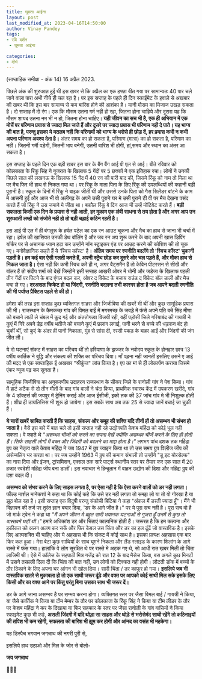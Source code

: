 ```yaml
---
title: घूमता आईना
layout: post
last_modified_at: 2023-04-16T14:50:00
author: Vinay Pandey
tags:
- रवि दर्शन
 - घूमता आईना

categories:
- दीर्घ
---
```

(साप्ताहिक समीक्षा - अंक 14)
16 अप्रैल 2023.

पिछले अंक की शुरुआत हुई थी इस खबर से कि अप्रैल का एक हफ्ता बीत गया पर सामान्यतः 40 पार चले जाने वाला पारा अभी नीचे ही चल रहा है। पर इस सप्ताह के पहले ही दिन स्काईमेट के हवाले से अखबार की खबर थी कि इस बार सामान्य से कम बारिश होने की आशंका है। यानी मौसम का मिजाज उखड़ सकता है। दो सप्ताह में दो रंग। एक कि मौसम उतना गर्म नही हो रहा, जितना होना चाहिये और दूसरा यह कि मौसम शायद उतना नम भी न हो, जितना होना चाहिए। **यही जीवन का सच भी है, एक ही अभियान में एक मोर्चे पर परिणाम प्रयास से ज्यादा मिल जाते हैं और दूसरे पर ज्यादा प्रयास भी परिणाम नही दे पाते। यह भाग्य की बात है, परन्तु इसका ये मतलब नही कि परिणामों को भाग्य के भरोसे ही छोड़ दें, हर प्रयास कभी न कभी अपना परिणाम अवश्य देता है।** अंतर समय का हो सकता है, परिमाण (मात्रा) का हो सकता है, परिणाम का नही। जितनी गर्मी पड़ेगी, जितनी भाप बनेगी, उतनी बारिश भी होगी, हां,समय और स्थान का अंतर आ सकता है। 

इस सप्ताह के पहले दिन एक बड़ी खबर इस बार के बैंग बैंग आई पी एल से आई। बीते रविवार को कोलकाता के रिंकू सिंह ने गुजरात के खिलाफ 5 गेंदों पर 5 छक्कों ने एक इतिहास रचा। लोगों ने उनकी पिछले साल की लखनऊ के खिलाफ 15 गेंद में 40 रन की पारी याद की, जिसमे रिंकू को नाम तो मिला था पर मैच फिर भी हाथ से निकल गया था। पर रिंकू के माता पिता के लिए रिंकू की उपलब्धियों की कहानी बड़ी पुरानी है। स्कूल के दिनों में रिंकू ने बाइक जीती थी और उससे उनके पिता को गैस सिलेंडर बांटने के काम मे आसनी हुई और आज भी वो अलीगढ़ के अपने उसी पुराने घर मे उसी पुराने टी वी पर मैच देखना पसंद करते हैं जो रिंकू ने उस जमाने मे जीता था। बकौल रिंकू वे दिन आज भी उन्हें मोटिवेट करते हैं। **बड़ी सफलता किसी एक दिन के प्रयास से नही आती, हर मुकाम एक लंबी साधना से तय होता है और अगर आप उन शुरुआती लम्हों को संजोते नही हो तो बड़ी चढ़ाई कठिन रहती है।**

इस आई पी एल में ही बंगलुरू के हर्षल पटेल का एक रन आउट चूकना और मैच का हाथ से जाना भी चर्चा में रहा। हर्षल की खासियत उनकी डेथ बॉलिंग है और जब रन अप शुरू करने के बाद अपनी खास डिपिंग यॉर्कर पर से अचानक ध्यान हटा कर उन्होंने नॉन स्ट्राइकर एंड पर  आउट करने की कोशिश की तो चूक गए। मनोवैज्ञानिक कहते हैं ये 'स्विच कॉस्ट' है। **अंतिम समय पर रणनीति बदलेंगे तो 'स्विच कॉस्ट' चुकानी पड़ती है। हम कई बार ऐसी गलती करते हैं, अपनी स्ट्रेंथ छोड़ कर दूसरे ओर चल पड़ते हैं, और मौका हाथ से निकल जाता है।** ऐसा नही कि कभी स्विच करें ही न, अगर बैट्समैन हैं तो केविन पीटरसन से सीखें और बॉलर हैं तो संदीप शर्मा को देखें जिन्होंने इसी सप्ताह आखरी ओवर में धोनी और जडेजा के खिलाफ पहली तीन गेंदों पर पिटने के बाद एंगल बदल कर, ओवर द विकेट के बजाय राउंड द विकेट बॉल डाली और मैच बचा ले गए। **दरअसल क्रिकेट हो या जिंदगी, रणनीति बदलना तभी कारगर होता है जब आपने बदली रणनीति की भी पर्याप्त प्रैक्टिस पहले से की हो।**

हमेशा की तरह इस सप्ताह कुछ व्यक्तिगत साहस और जिजीविषा की खबरें भी थीं और कुछ सामूहिक प्रयास की भी। राजस्थान के कैमकच्छ गांव की विमल बाई में  मगरमच्छ के जबड़े में फंसे अपने पति बन्ने सिंह मीणा को बचाने लाठी ले चंबल में कूद गई और अंततोगत्वा विजयी रही, वहीं पड़ोसी जिले गरियाबंद की गायत्री ने कुएं में गिरे अपने डेढ़ वर्षीय भतीजे को बचाने कुएं में छलांग लगाई, पानी भरने से बच्चे की धड़कन बंद हो चुकीं थीं, सो कुएं के अंदर ही पानी निकाला, मुंह से सांस दी, रस्सी पकड़ के बाहर आईं और जिंदगी की जंग जीत ली। 

ये दो घटनाएं संकट में साहस का परिचय थीं तो हरियाणा के झज्जर के नवोदय स्कूल के होनहार छात्र  13 वर्षीय कार्तिक ने बुद्धि और संकल्प की शक्ति का परिचय दिया। माँ पढ़ना नही जानती इसलिए उसने ए आई की मदद से एक साप्ताहिक ई अखबार "श्रीकुंज" लांच किया है। एप का मां से ही लोकार्पण कराया जिसमे एंकर न्यूज पढ़ कर सुनता है। 

सामूहिक जिजीविषा का अनुकरणीय उदाहरण राजस्थान के सीकर जिले के रानोली गांव ने पेश किया। गांव में हार्ट अटैक से दो तीन मौतों के बाद गांव वालों ने चंदा किया, प्राथमिक स्वास्थ केंद्र में उपकरण खरीदे, गांव के 4 डॉक्टर्स की जयपुर में ट्रेनिंग कराई और आज ईसीजी, इको तक की 37 जांच गांव मे भी निशुल्क होती हैं। शीघ्र ही डायलिसिस भी शुरू हो जायेगा। इस सबके साथ अब तक 25 से ज्यादा जानें बचाई जा चुकी हैं। 

**ये चारों खबरें साबित करती हैं कि साहस, संकल्प और समूह की शक्ति यदि तीनों हों तो असम्भव भी संभव हो जाता है।** वैसे इस बारे में बात चले तो इसी सप्ताह नही रहे उद्योगपति केशब महिंद्रा को कोई भूल नही सकता। वे कहते थे *"असम्भव चीजों को करने का सपना देखें क्योंकि असम्भव चीजें करने के लिए ही होती हैं। सिर्फ साहसी लोगों में वक्त और जिंदगी को बदलने का माद्दा होता है।"*  लगभग पांच दशक तक महिंद्रा ग्रुप का नेतृत्व वाले केशब महिंद्रा ने जब 1947 में ग्रुप  ज्वाइन किया था तो उस समय ग्रुप विलीज जीप की असेम्बलिंग भर करता था। पर जब उन्होंने 1963 में ग्रुप की कमान संभाली तो उन्होंने "डू इट योरसेल्फ" का नारा दिया और  इंजन, ट्रांसमिशन, एक्सल तक सारे पार्ट्स स्थानीय स्तर पर तैयार कर एक साल में 20 हजार स्वदेशी महिंद्रा जीप बना डालीं।  इस नवाचार ने हिन्दुतान में वाहन उद्योग की दिशा और महिंद्रा ग्रुप की दशा बदल दी। 

**असम्भव को संभव करने के लिए साहस लगता है, पर ऐसा नही है कि ऐसा करने वालों को डर नही लगता।** फील्ड मार्शल मानेकशॉ ने कहा था कि कोई कहे कि उसे डर नही लगता तो समझ लो या तो वो गोरखा है या झूठ बोल रहा है। इसी सप्ताह एक विदुषी परन्तु संकोची बिटिया ने कहा "अंकल मैं डरती ज्यादा हूँ"। मैंने भी विज्ञापन की तर्ज पर तुरंत ज्ञान बघार दिया, 'डर के आगे जीत है।" पर ये पूरा सच नही है। पूरा सच वो है जो मार्क ट्वेन ने कहा था *"मैं अपने जीवन मे बहुत सारी भयानक घटनाओं से गुजरा हूँ उनमें से कुछ तो वास्तवमें घटीं थीं।"* हमारे अधिकांश डर और चिंताएं काल्पनिक होती हैं। जरूरत है कि हम कल्पना और हकीकत को अलग अलग कर सकें और फिर केवल उस चिंता और डर का हल ढूंढें जो वास्तविक है। इसके लिए आत्मशक्ति भी चाहिए और ये अहसास भी कि संकट में कोई साथ है। इसका प्रत्यक्ष अहसास एक बार फिर कल हुआ। मेरा बेटा कुछ साथियों के साथ घूमने निकला और लैंड स्लाइड के कारण शिलांग के आगे रास्ते में फंस गया। हालांकि वे लोग सुरक्षित थे पर रास्ते मे अटक गए थे, सो आधी रात खबर मिली तो चिंता लाजिमी थी। ऐसे में कॉलेज के सहपाठी मित्र गजेंद्र को रात 12 के बाद मैसेज किया, बस अगले कुछ मिनटों में उसने तसल्ली दिला दी कि चिंता की बात नही, उन लोगों को दिक्कत नही होगी। लौटती डॉक में बच्चों के ठौर ठिकाने के लिए अपना घर आंगन भी खोल दिया। सारी चिंता / डर काफूर हो गया। **इसलिये जब भी वास्तविक खतरे से मुकाबला हो तो एक साथी जरूर ढूंढे और वक्त पर आपको कोई साथी मिल सके इसके लिए किसी और का वक्त आने पर किंतु परंतु बिना उसका साथ भी जरूर दें।**

डर के आगे जाना असम्भव है पर सम्भव करना होगा। व्यक्तिगत स्तर पर जैसा विमल बाई / गायत्री ने किया, या जैसे कार्तिक ने किया या टीम मेम्बर के तौर पर कोलकाता के रिंकू सिंह ने किया या टीम लीडर के तौर पर केशब महिंद्रा ने कर के दिखाया या फिर सहकार के स्तर पर जैसा रानोली के गांव वासियों ने किया स्काइमेट कुछ भी कहे, **असली जिंदगी में यदि थोड़ा सा साहस और थोड़े से भरोसेमंद साथी रहेंगे तो कठिनाइयों की तपिश भी कम रहेगी, सफलता की बारिश भी झूम कर होगी और आंनद का वसंत भी महकेगा।**

यह डिस्पैच भगवान जगन्नाथ की नगरी पुरी से,

इसलिये हाथ उठाओ और मिल के जोर से बोलो-

**जय जगन्नाथ**

🙏🌷🌷


